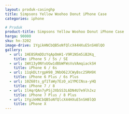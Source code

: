 ```yaml
---
layout: produk-casinghp
title: Simpsons Yellow Woohoo Donut iPhone Case
categories: iphone

# Produk
product-title: Simpsons Yellow Woohoo Donut iPhone Case
harga: 90000
sku: hn-3202
image-drive: 1YgikHNCbQB5oNfQlcX44HXuE5nSH8lQO
gallery:
  - url: 1HE8SRmDDzYqApOmH1-V9R1NSm5iB2Kq_
    title: iPhone 5 / 5s / SE
  - url: 1WX13y0NYxUGw1dBbWFWsVuVAmqiackSH
    title: iPhone 6 / 6s
  - url: 11qkDLtrgpH98_3NbO62JCWyBsc25RH9X
    title: iPhone 6 Plus / 6s Plus
  - url: 10Z68ts_gf1TaWy7EzO_a1YMCCNsa-yHQ
    title: iPhone 7 / 8
  - url: 1lHqrQAn7yPSjJXbSS3L6DN4U7e9lhJxz
    title: iPhone 7 Plus / 8 Plus
  - url: 1YgikHNCbQB5oNfQlcX44HXuE5nSH8lQO
    title: iPhone X
---
```

